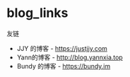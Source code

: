 # blog_links
友链

* JJY 的博客 - https://justjjy.com
* Yann的博客 - http://blog.yannxia.top
* Bundy 的博客 - https://bundy.im
